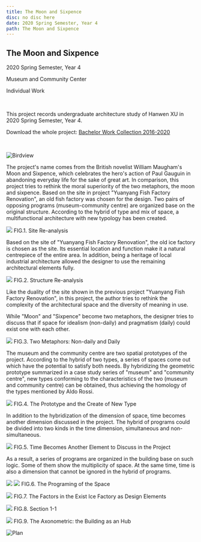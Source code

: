```yaml
---
title: The Moon and Sixpence
disc: no disc here
date: 2020 Spring Semester, Year 4
path: The Moon and Sixpence
---
```

<special>
</special>

## The Moon and Sixpence

2020 Spring Semester, Year 4

Museum and Community Center

Individual Work

</br>

This project records undergraduate architecture study of Hanwen XU in 2020 Spring Semester, Year 4. 

Download the whole project: 
[Bachelor Work Collection 2016-2020](https://drive.google.com/file/d/18nhnH4e4g5r4zCdKg6TxR9Yo88CFOXmq/view?usp=drive_link)

</br>

![Birdview](../images/articles/design_07/0.jpg)

The project's name comes from the British novelist William Maugham's Moon and Sixpence, which celebrates the hero's action of Paul Gauguin in abandoning everyday life for the sake of great art. In comparison, this project tries to rethink the moral superiority of the two metaphors, the moon and sixpence. Based on the site in project "Yuanyang Fish Factory Renovation", an old fish factory was chosen for the design. Two pairs of opposing programs (museum-community centre) are organized base on the original structure. According to the hybrid of type and mix of space, a multifunctional architecture with new typology has been created.

<p id= "it">
<img src="../images/articles/design_07/1.jpg">
 FIG.1. Site Re-analysis
</p>

Based on the site of "Yuanyang Fish Factory Renovation", the old ice factory is chosen as the site. Its essential location and function make it a natural centrepiece of the entire area. In addition, being a heritage of local industrial architecture allowed the designer to use the remaining architectural elements fully.

<p id= "it">
<img src="../images/articles/design_07/2.jpg">
 FIG.2. Structure Re-analysis
</p>

Like the duality of the site shown in the previous project "Yuanyang Fish Factory Renovation", in this project, the author tries to rethink the complexity of the architectural space and the diversity of meaning in use.

While "Moon" and "Sixpence" become two metaphors, the designer tries to discuss that if space for idealism (non-daily) and pragmatism (daily) could exist one with each other.

<p id= "it">
<img src="../images/articles/design_07/3.jpg">
 FIG.3. Two Metaphors: Non-daily and Daily
</p>

The museum and the community centre are two spatial prototypes of the project. According to the hybrid of two types, a series of spaces come out which have the potential to satisfy both needs. By hybridizing the geometric prototype summarized in a case study series of "museum" and "community centre", new types conforming to the characteristics of the two (museum and community centre) can be obtained, thus achieving the homology of the types mentioned by Aldo Rossi.

<p id= "it">
<img src="../images/articles/design_07/4.jpg">
 FIG.4. The Prototype and the Create of New Type
</p>

In addition to the hybridization of the dimension of space, time becomes another dimension discussed in the project. The hybrid of programs could be divided into two kinds in the time dimension, simultaneous and non-simultaneous.

<p id= "it">
<img src="../images/articles/design_07/5.jpg">
 FIG.5. Time Becomes Another Element to Discuss in the Project
</p>

As a result, a series of programs are organized in the building base on such logic. Some of them show the multiplicity of space. At the same time, time is also a dimension that cannot be ignored in the hybrid of programs.

<p id= "it">
<img src="../images/articles/design_07/6.jpg">
<img src="../images/articles/design_07/7.jpg">
 FIG.6. The Programing of the Space
</p>

<p id= "it">
<img src="../images/articles/design_07/8.jpg">
 FIG.7. The Factors in the Exist Ice Factory as Design Elements
</p>

<p id= "it">
<img src="../images/articles/design_07/9.jpg">
 FIG.8. Section 1-1
</p>

<p id= "it">
<img src="../images/articles/design_07/10.jpg">
 FIG.9. The Axonometric: the Building as an Hub
</p>

![Plan](../images/articles/design_07/11.jpg)